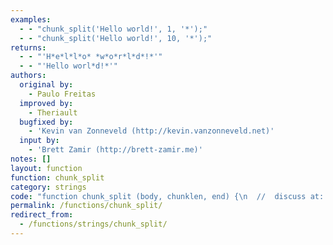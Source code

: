 ```yaml
---
examples:
  - - "chunk_split('Hello world!', 1, '*');"
  - - "chunk_split('Hello world!', 10, '*');"
returns:
  - - "'H*e*l*l*o* *w*o*r*l*d*!*'"
  - - "'Hello worl*d!*'"
authors:
  original by:
    - Paulo Freitas
  improved by:
    - Theriault
  bugfixed by:
    - 'Kevin van Zonneveld (http://kevin.vanzonneveld.net)'
  input by:
    - 'Brett Zamir (http://brett-zamir.me)'
notes: []
layout: function
function: chunk_split
category: strings
code: "function chunk_split (body, chunklen, end) {\n  //  discuss at: http://phpjs.org/functions/chunk_split/\n  // original by: Paulo Freitas\n  //    input by: Brett Zamir (http://brett-zamir.me)\n  // bugfixed by: Kevin van Zonneveld (http://kevin.vanzonneveld.net)\n  // improved by: Theriault\n  //   example 1: chunk_split('Hello world!', 1, '*');\n  //   returns 1: 'H*e*l*l*o* *w*o*r*l*d*!*'\n  //   example 2: chunk_split('Hello world!', 10, '*');\n  //   returns 2: 'Hello worl*d!*'\n\n  chunklen = parseInt(chunklen, 10) || 76\n  end = end || '\\r\\n'\n\n  if (chunklen < 1) {\n    return false\n  }\n\n  return body.match(new RegExp('.{0,' + chunklen + '}', 'g'))\n    .join(end)\n}\n"
permalink: /functions/chunk_split/
redirect_from:
  - /functions/strings/chunk_split/
---
```


<!-- WARNING! This file is auto generated by `npm run web:inject`, do not edit by hand -->
